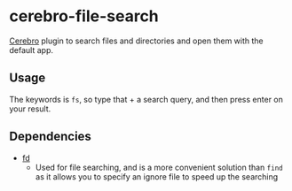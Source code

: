 # cerebro-file-search

[Cerebro](https://github.com/KELiON/cerebro) plugin to search files and directories and open them with the default app.

## Usage

The keywords is `fs`, so type that + a search query, and then press enter on your result.

## Dependencies

- [fd](https://github.com/sharkdp/fd)
  - Used for file searching, and is a more convenient solution than `find` as it allows you to specify an ignore file to speed up the searching
